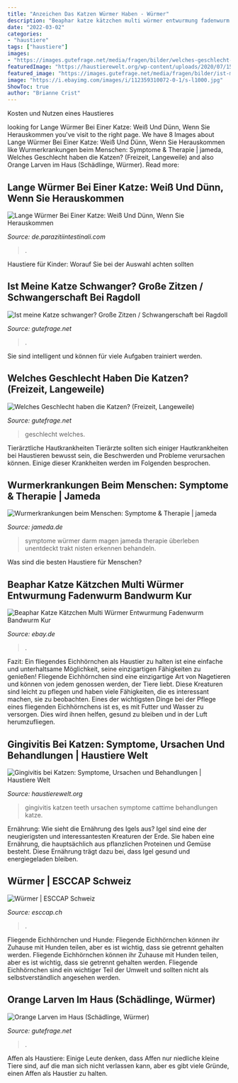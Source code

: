 ```yaml
---
title: "Anzeichen Das Katzen Würmer Haben - Würmer"
description: "Beaphar katze kätzchen multi würmer entwurmung fadenwurm bandwurm kur"
date: "2022-03-02"
categories:
- "haustiere"
tags: ["haustiere"]
images:
- "https://images.gutefrage.net/media/fragen/bilder/welches-geschlecht-haben-die-katzen/0_big.jpg?v=1407658807000"
featuredImage: "https://haustierewelt.org/wp-content/uploads/2020/07/1593673874_603_Gingivitis-bei-Katzen-Symptome-Ursachen-und-Behandlungen.jpg"
featured_image: "https://images.gutefrage.net/media/fragen/bilder/ist-meine-katze-schwanger-grosse-zitzen--schwangerschaft-bei-ragdoll/0_original.jpg?v=1434024807000"
image: "https://i.ebayimg.com/images/i/112359310072-0-1/s-l1000.jpg"
ShowToc: true
author: "Brianne Crist"
---
```



Kosten und Nutzen eines Haustieres

	

		
looking for Lange Würmer Bei Einer Katze: Weiß Und Dünn, Wenn Sie Herauskommen you've visit to the right page. We have 8 Images about Lange Würmer Bei Einer Katze: Weiß Und Dünn, Wenn Sie Herauskommen like Wurmerkrankungen beim Menschen: Symptome &amp; Therapie | jameda, Welches Geschlecht haben die Katzen? (Freizeit, Langeweile) and also Orange Larven im Haus (Schädlinge, Würmer). Read more:
		
    
## Lange Würmer Bei Einer Katze: Weiß Und Dünn, Wenn Sie Herauskommen

<img loading=lazy src="https://i.parazitiintestinali.com/images/170/001/image-523.jpg" onerror="this.onerror=null;this.src='https://tse4.mm.bing.net/th?id=OIP.pKyF62mzD70KsQwRtodDdgHaE3&amp;pid=15.1';" alt="Lange Würmer Bei Einer Katze: Weiß Und Dünn, Wenn Sie Herauskommen">

_Source: de.parazitiintestinali.com_

>. 

	

Haustiere für Kinder: Worauf Sie bei der Auswahl achten sollten

    
## Ist Meine Katze Schwanger? Große Zitzen / Schwangerschaft Bei Ragdoll

<img loading=lazy src="https://images.gutefrage.net/media/fragen/bilder/ist-meine-katze-schwanger-grosse-zitzen--schwangerschaft-bei-ragdoll/0_original.jpg?v=1434024807000" onerror="this.onerror=null;this.src='https://tse4.mm.bing.net/th?id=OIP.xUZubxtgk2286-ifmp4JDgHaFi&amp;pid=15.1';" alt="Ist meine Katze schwanger? Große Zitzen / Schwangerschaft bei Ragdoll">

_Source: gutefrage.net_

>. 

	

Sie sind intelligent und können für viele Aufgaben trainiert werden.

    
## Welches Geschlecht Haben Die Katzen? (Freizeit, Langeweile)

<img loading=lazy src="https://images.gutefrage.net/media/fragen/bilder/welches-geschlecht-haben-die-katzen/0_big.jpg?v=1407658807000" onerror="this.onerror=null;this.src='https://tse3.mm.bing.net/th?id=OIP.hvgWCx2WtFsViFJ5X6k6PQHaEK&amp;pid=15.1';" alt="Welches Geschlecht haben die Katzen? (Freizeit, Langeweile)">

_Source: gutefrage.net_

>geschlecht welches. 

	

Tierärztliche Hautkrankheiten
Tierärzte sollten sich einiger Hautkrankheiten bei Haustieren bewusst sein, die Beschwerden und Probleme verursachen können. Einige dieser Krankheiten werden im Folgenden besprochen.

    
## Wurmerkrankungen Beim Menschen: Symptome &amp; Therapie | Jameda

<img loading=lazy src="https://www.jameda.de/gesundheit/static/79976cff5f1c5ba5689d96c0e631d4d5/f106e/bild1504528636393.jpg" onerror="this.onerror=null;this.src='https://tse3.mm.bing.net/th?id=OIP.3PapoTZQudavF0lLhnPKzAHaFj&amp;pid=15.1';" alt="Wurmerkrankungen beim Menschen: Symptome &amp; Therapie | jameda">

_Source: jameda.de_

>symptome würmer darm magen jameda therapie überleben unentdeckt trakt nisten erkennen behandeln. 

	

Was sind die besten Haustiere für Menschen?

    
## Beaphar Katze Kätzchen Multi Würmer Entwurmung Fadenwurm Bandwurm Kur

<img loading=lazy src="https://i.ebayimg.com/images/i/112359310072-0-1/s-l1000.jpg" onerror="this.onerror=null;this.src='https://tse3.mm.bing.net/th?id=OIP.A-CFQovcUCJv06GLpHTf0wHaLK&amp;pid=15.1';" alt="Beaphar Katze Kätzchen Multi Würmer Entwurmung Fadenwurm Bandwurm Kur">

_Source: ebay.de_

>. 

	

Fazit: Ein fliegendes Eichhörnchen als Haustier zu halten ist eine einfache und unterhaltsame Möglichkeit, seine einzigartigen Fähigkeiten zu genießen!
Fliegende Eichhörnchen sind eine einzigartige Art von Nagetieren und können von jedem genossen werden, der Tiere liebt. Diese Kreaturen sind leicht zu pflegen und haben viele Fähigkeiten, die es interessant machen, sie zu beobachten. Eines der wichtigsten Dinge bei der Pflege eines fliegenden Eichhörnchens ist es, es mit Futter und Wasser zu versorgen. Dies wird ihnen helfen, gesund zu bleiben und in der Luft herumzufliegen.

    
## Gingivitis Bei Katzen: Symptome, Ursachen Und Behandlungen | Haustiere Welt

<img loading=lazy src="https://haustierewelt.org/wp-content/uploads/2020/07/1593673874_603_Gingivitis-bei-Katzen-Symptome-Ursachen-und-Behandlungen.jpg" onerror="this.onerror=null;this.src='https://tse1.mm.bing.net/th?id=OIP.LbYM2CxetBtSwzoeT9aE9wHaEM&amp;pid=15.1';" alt="Gingivitis bei Katzen: Symptome, Ursachen und Behandlungen | Haustiere Welt">

_Source: haustierewelt.org_

>gingivitis katzen teeth ursachen symptome cattime behandlungen katze. 

	

Ernährung: Wie sieht die Ernährung des Igels aus?
Igel sind eine der neugierigsten und interessantesten Kreaturen der Erde. Sie haben eine Ernährung, die hauptsächlich aus pflanzlichen Proteinen und Gemüse besteht. Diese Ernährung trägt dazu bei, dass Igel gesund und energiegeladen bleiben.

    
## Würmer | ESCCAP Schweiz

<img loading=lazy src="https://www.esccap.ch/demo/wp-content/uploads/2019/01/ancylostoma_eier-300x218.jpg" onerror="this.onerror=null;this.src='https://tse1.mm.bing.net/th?id=OIP.SqHw_LN9XPmgZbYgGq94iAAAAA&amp;pid=15.1';" alt="Würmer | ESCCAP Schweiz">

_Source: esccap.ch_

>. 

	

Fliegende Eichhörnchen und Hunde: Fliegende Eichhörnchen können ihr Zuhause mit Hunden teilen, aber es ist wichtig, dass sie getrennt gehalten werden.
Fliegende Eichhörnchen können ihr Zuhause mit Hunden teilen, aber es ist wichtig, dass sie getrennt gehalten werden. Fliegende Eichhörnchen sind ein wichtiger Teil der Umwelt und sollten nicht als selbstverständlich angesehen werden.

    
## Orange Larven Im Haus (Schädlinge, Würmer)

<img loading=lazy src="https://images.gutefrage.net/media/fragen/bilder/orange-larven-im-haus/0_original.jpg?v=1425472626000" onerror="this.onerror=null;this.src='https://tse2.mm.bing.net/th?id=OIP.C45TPC8DxPPOGqgnuaicvwHaJ_&amp;pid=15.1';" alt="Orange Larven im Haus (Schädlinge, Würmer)">

_Source: gutefrage.net_

>. 

	

Affen als Haustiere: Einige Leute denken, dass Affen nur niedliche kleine Tiere sind, auf die man sich nicht verlassen kann, aber es gibt viele Gründe, einen Affen als Haustier zu halten.


